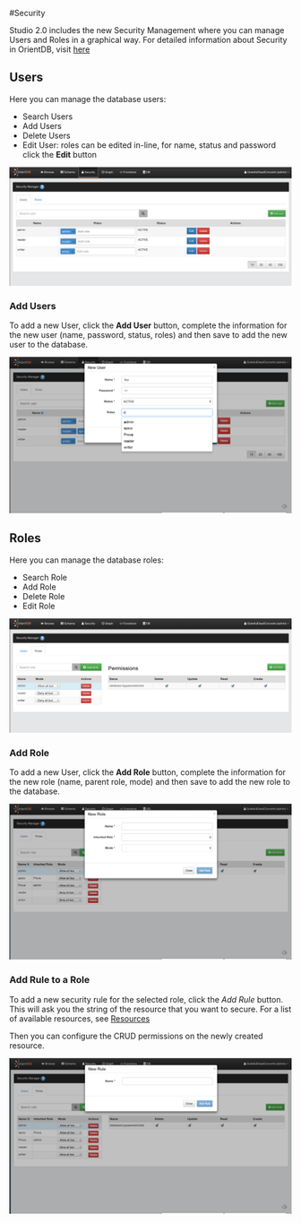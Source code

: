 #Security

Studio 2.0 includes the new Security Management where you can manage Users and Roles in a graphical way.
For detailed information about Security in OrientDB, visit [here](Security.md)

## Users

Here you can manage the database users:

* Search Users
* Add Users
* Delete Users
* Edit User: roles can be edited in-line, for name, status and password click the **Edit** button

![Home Page](images/users.png)

### Add Users

To add a new User, click the **Add User** button, complete the information for the new user
(name, password, status, roles) and then save to add the new user to the database. 

![New User](images/newUser.png)


## Roles

Here you can manage the database roles:

* Search Role
* Add Role
* Delete Role
* Edit Role

![Home Page](images/roles.png)


### Add Role

To add a new User, click the **Add Role** button, complete the information for the new role
(name, parent role, mode) and then save to add the new role to the database.

![New Role](images/newRole.png)

### Add Rule to a Role

To add a new security rule for the selected role, click the *Add Rule* button.
This will ask you the string of the resource that you want to secure. For a list of 
available resources, see [Resources](Database-Security.md#resources)

Then you can configure the CRUD permissions on the newly created resource.


![New User](images/newRule.png)
